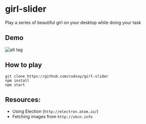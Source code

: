 # girl-slider
Play a series of beautiful girl on your desktop while doing your task

## Demo
![alt tag](https://1r2xeg.dm2301.livefilestore.com/y3m2kDogowvb50vxRZb_yWDkjDNICst0p49piakdx9XCF0vzPtpGyi_KyLBL5OAs2Y3RoLqIJrzLxdcK20tW4JS5DEEvrHwVsXFiP0Zud0v_P7KhGHU1C5SBCv9Vfc8eSOGXH3vUZ7QfnVceFHlFzq_lL3__5KH4qpY5kWqEoENWaY?width=449&height=276&cropmode=none)

## How to play
```
git clone https://github.com/codsay/girl-slider
npm install
npm start
```

## Resources:
- Using Election (`http://electron.atom.io/`)
- Fetching images from `http://xkcn.info`
